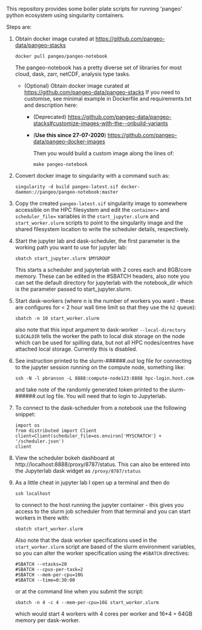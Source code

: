 
This repository provides some boiler plate scripts for running 'pangeo' python ecosystem using singularity containers.

Steps are:

1. Obtain docker image curated at https://github.com/pangeo-data/pangeo-stacks
   ```
   docker pull pangeo/pangeo-notebook
   ```
   The pangeo-notebook has a pretty diverse set of libraries for most cloud, 
   dask, zarr, netCDF, analysis type tasks. 

   - (Optional) Obtain docker image curated at https://github.com/pangeo-data/pangeo-stacks
   If you need to customise, see minimal example in Dockerfile and requirements.txt and description here:

      - (Deprecated) https://github.com/pangeo-data/pangeo-stacks#customize-images-with-the--onbuild-variants

       - (**Use this since 27-07-2020**) https://github.com/pangeo-data/pangeo-docker-images

         Then you would build a custom image along the lines of:
         ```
         make pangeo-notebook
         ```
  
2. Convert docker image to singularity with a command such as:
   ```
   singularity -d build pangeo-latest.sif docker-daemon://pangeo/pangeo-notebook:master
   ```

3. Copy the created ```pangeo-latest.sif``` singularity image to somewhere accessible on the HPC filesystem and edit the ```container=``` and ```scheduler_file=``` variables in the ```start_jupyter.slurm``` and ```start_worker.slurm``` scripts to point to the singularity image and the shared filesystem location to write the scheduler details, respectively.


4. Start the jupyter lab and dask-scheduler, the first parameter is the working path you want to use for jupyter lab:
   ```
   sbatch start_jupyter.slurm $MYGROUP
   ```
   This starts a scheduler and jupyterlab with 2 cores each and 8GB/core memory. These can be edited in the #SBATCH headers, also note you can set the default directory for jupyterlab with the notebook_dir which is the parameter passed to start_jupyter.slurm. 
   
   
5. Start dask-workers (where n is the number of workers you want - these are configures for < 2 hour wall time limit so that they use the `h2` queue):
   ```
   sbatch -n 10 start_worker.slurm
   ```
   also note that this input argument to dask-worker ```--local-directory $LOCALDIR``` tells the worker the path to local disk storage on the node which can be used for spilling data, but not all HPC nodes/centres have attached local storage. Currently this is disabled.
   
   
6. See instruction printed to the slurm-######.out log file for connecting to the jupyter session running on the compute node, something like:
   ```
   ssh -N -l pbranson -L 8888:compute-node123:8888 hpc-login.host.com
   ``` 
   and take note of the randomly generated token printed to the slurm-######.out log file. You will need that to login to Jupyterlab.
   
   
7. To connect to the dask-scheduler from a notebook use the following snippet:
   ```
   import os
   from distributed import Client
   client=Client(scheduler_file=os.environ['MYSCRATCH'] + '/scheduler.json')
   client
   ```  
   
8. View the scheduler bokeh dashboard at http://localhost:8888/proxy/8787/status. This can also be entered into the Jupyterlab dask widget as `/proxy/8787/status`

9. As a little cheat in jupyter lab I open up a terminal and then do 
   ```
   ssh localhost
   ``` 
   to connect to the host running the jupyter container - this gives you access to the slurm job scheduler from that terminal and you can start workers  in there with:

   ```
   sbatch start_worker.slurm
   ```
   
   Also note that the dask worker specifications used in the ```start_worker.slurm``` script are based of the slurm environment variables, so you can alter the worker specification using the ```#SBATCH``` directives:
   
   ```
   #SBATCH --ntasks=20
   #SBATCH --cpus-per-task=2
   #SBATCH --mem-per-cpu=10G
   #SBATCH --time=0:30:00
   ```

   or at the command line when you submit the script:

   ```
   sbatch -n 4 -c 4 --mem-per-cpu=16G start_worker.slurm
   ```
   which would start 4 workers with 4 cores per worker and 16*4 = 64GB memory per dask-worker.
